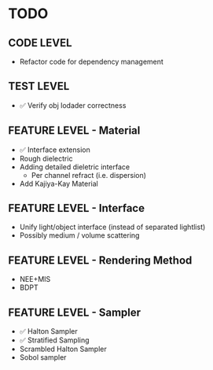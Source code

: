 # TODO

## CODE LEVEL
*  Refactor code for dependency management

## TEST LEVEL
* ✅ Verify obj lodader correctness

## FEATURE LEVEL - Material
* ✅ Interface extension
* Rough dielectric
* Adding detailed dieletric interface
   * Per channel refract (i.e. dispersion)
* Add Kajiya-Kay Material

## FEATURE LEVEL - Interface
* Unify light/object interface (instead of separated lightlist)
* Possibly medium / volume scattering

## FEATURE LEVEL - Rendering Method
* NEE+MIS
* BDPT

## FEATURE LEVEL - Sampler
* ✅ Halton Sampler
* ✅ Stratified Sampling
* Scrambled Halton Sampler
* Sobol sampler